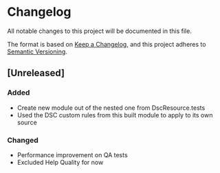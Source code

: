 # Changelog

All notable changes to this project will be documented in this file.

The format is based on [Keep a Changelog](https://keepachangelog.com/en/1.0.0/),
and this project adheres to [Semantic Versioning](https://semver.org/spec/v2.0.0.html).

## [Unreleased]

### Added

- Create new module out of the nested one from DscResource.tests
- Used the DSC custom rules from this built module to apply to its own source

### Changed

- Performance improvement on QA tests
- Excluded Help Quality for now
